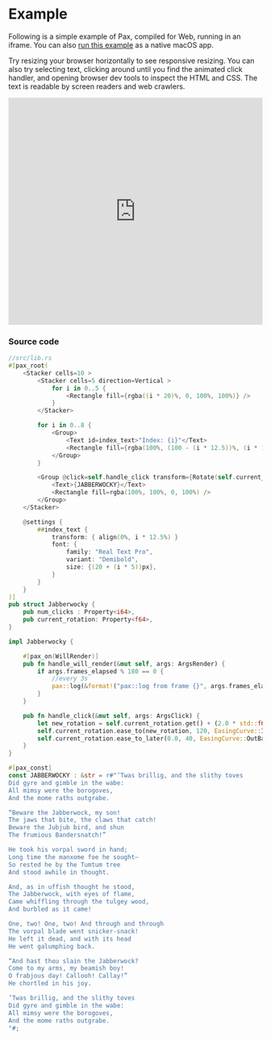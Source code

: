 # Example

Following is a simple example of Pax, compiled for Web, running in an iframe.  You can also [run this example](./start-creating-a-project.md) as a native macOS app.

Try resizing your browser horizontally to see responsive resizing.  You can also try selecting text, clicking around until you find the animated click handler, and opening browser dev tools to inspect the HTML and CSS.  The text is readable by screen readers and web crawlers.

<!-- TODO:  You can find more examples [in the GitHub repository.](https://www.github.com/pax-lang/examples/) -->

<iframe style="width: calc(100%); height: 450px; border: none;" src="https://static.pax-lang.org/jabberwocky/" ></iframe>



### Source code

```rust
//src/lib.rs
#[pax_root(
    <Stacker cells=10 >
        <Stacker cells=5 direction=Vertical >
            for i in 0..5 {
                <Rectangle fill={rgba((i * 20)%, 0, 100%, 100%)} />
            }
        </Stacker>

        for i in 0..8 {
            <Group>
                <Text id=index_text>"Index: {i}"</Text>
                <Rectangle fill={rgba(100%, (100 - (i * 12.5))%, (i * 12.5)%, 100%)} />
            </Group>
        }

        <Group @click=self.handle_click transform={Rotate(self.current_rotation)}>
            <Text>{JABBERWOCKY}</Text>
            <Rectangle fill=rgba(100%, 100%, 0, 100%) />
        </Group>
    </Stacker>

    @settings {
        ##index_text {
            transform: { align(0%, i * 12.5%) }
            font: {
                family: "Real Text Pro",
                variant: "Demibold",
                size: {(20 + (i * 5))px},
            }
        }
    }
)]
pub struct Jabberwocky {
    pub num_clicks : Property<i64>,
    pub current_rotation: Property<f64>,
}

impl Jabberwocky {

    #[pax_on(WillRender)]
    pub fn handle_will_render(&mut self, args: ArgsRender) {
        if args.frames_elapsed % 180 == 0 {
            //every 3s
            pax::log(&format!("pax::log from frame {}", args.frames_elapsed));
        }
    }

    pub fn handle_click(&mut self, args: ArgsClick) {
        let new_rotation = self.current_rotation.get() + (2.0 * std::f64::consts::PI);
        self.current_rotation.ease_to(new_rotation, 120, EasingCurve::InOutBack );
        self.current_rotation.ease_to_later(0.0, 40, EasingCurve::OutBack );
    }
}

#[pax_const]
const JABBERWOCKY : &str = r#"’Twas brillig, and the slithy toves
Did gyre and gimble in the wabe:
All mimsy were the borogoves,
And the mome raths outgrabe.

“Beware the Jabberwock, my son!
The jaws that bite, the claws that catch!
Beware the Jubjub bird, and shun
The frumious Bandersnatch!”

He took his vorpal sword in hand;
Long time the manxome foe he sought—
So rested he by the Tumtum tree
And stood awhile in thought.

And, as in uffish thought he stood,
The Jabberwock, with eyes of flame,
Came whiffling through the tulgey wood,
And burbled as it came!

One, two! One, two! And through and through
The vorpal blade went snicker-snack!
He left it dead, and with its head
He went galumphing back.

“And hast thou slain the Jabberwock?
Come to my arms, my beamish boy!
O frabjous day! Callooh! Callay!”
He chortled in his joy.

’Twas brillig, and the slithy toves
Did gyre and gimble in the wabe:
All mimsy were the borogoves,
And the mome raths outgrabe.
"#;
```


